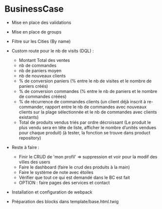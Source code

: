 # BusinessCase
- Mise en place des validations
- Mise en place de groups
- Filtre sur les Cities (By name)
- Custom route pour le nb de visits (DQL) :
    + Montant Total des ventes
    + nb de commandes
    + nb de paniers moyen
    + nb de nouveaux clients
    + % de conversion paniers (% entre le nb de visites et le nombre de paniers créés)
    + % de conversion commandes (% entre le nb de paniers et le nombre de
    commandes créées)
    + % de récurrence de commandes clients (un client déjà inscrit à re-commander,
rapport entre le nb de commandes avec nouveaux clients sur la plage
sélectionnée et le nb de commandes avec clients existants)
    + Total de produits vendus triés par ordre décroissant (Le produit le plus vendu
    sera en tête de liste, afficher le nombre d’unités vendues pour chaque produit) (à tester, la fonction se trouve dans product repository)

- Reste à faire : 
    - Finir le CRUD de 'mon profil' => suppression et voir pour la modif des villes des users
    - Faire le dashboard (faire le crud des produits à la main)
    - Faire le système de note avec étoiles
    - Vérifier que tout ce qui est demandé dans le BC est fait
    - OPTION : faire pages des services et contact
    
- Installation et configuration de webpack
- Préparation des blocks dans template/base.html.twig